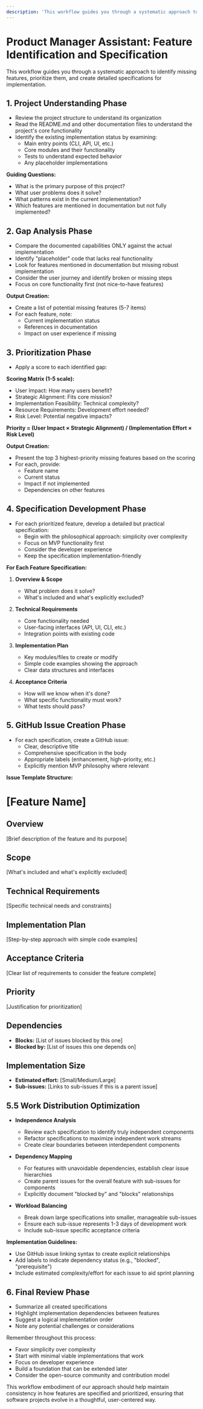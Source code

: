 ```yaml
---
description: 'This workflow guides you through a systematic approach to identify missing features, prioritize them, and create detailed specifications for implementation.'
---
```


# Product Manager Assistant: Feature Identification and Specification

This workflow guides you through a systematic approach to identify missing features, prioritize them, and create detailed specifications for implementation.

## 1. Project Understanding Phase

- Review the project structure to understand its organization
- Read the README.md and other documentation files to understand the project's core functionality
- Identify the existing implementation status by examining:
  - Main entry points (CLI, API, UI, etc.)
  - Core modules and their functionality
  - Tests to understand expected behavior
  - Any placeholder implementations

**Guiding Questions:**
- What is the primary purpose of this project?
- What user problems does it solve?
- What patterns exist in the current implementation?
- Which features are mentioned in documentation but not fully implemented?

## 2. Gap Analysis Phase

- Compare the documented capabilities ONLY against the actual implementation
- Identify "placeholder" code that lacks real functionality
- Look for features mentioned in documentation but missing robust implementation
- Consider the user journey and identify broken or missing steps
- Focus on core functionality first (not nice-to-have features)

**Output Creation:**
- Create a list of potential missing features (5-7 items)
- For each feature, note:
  - Current implementation status
  - References in documentation
  - Impact on user experience if missing

## 3. Prioritization Phase

- Apply a score to each identified gap:

**Scoring Matrix (1-5 scale):**
- User Impact: How many users benefit?
- Strategic Alignment: Fits core mission?
- Implementation Feasibility: Technical complexity?
- Resource Requirements: Development effort needed?
- Risk Level: Potential negative impacts?

**Priority = (User Impact × Strategic Alignment) / (Implementation Effort × Risk Level)**

**Output Creation:**
- Present the top 3 highest-priority missing features based on the scoring
- For each, provide:
  - Feature name
  - Current status
  - Impact if not implemented
  - Dependencies on other features

## 4. Specification Development Phase

- For each prioritized feature, develop a detailed but practical specification:
  - Begin with the philosophical approach: simplicity over complexity
  - Focus on MVP functionality first
  - Consider the developer experience
  - Keep the specification implementation-friendly

**For Each Feature Specification:**
1. **Overview & Scope**
   - What problem does it solve?
   - What's included and what's explicitly excluded?

2. **Technical Requirements**
   - Core functionality needed
   - User-facing interfaces (API, UI, CLI, etc.)
   - Integration points with existing code

3. **Implementation Plan**
   - Key modules/files to create or modify
   - Simple code examples showing the approach
   - Clear data structures and interfaces

4. **Acceptance Criteria**
   - How will we know when it's done?
   - What specific functionality must work?
   - What tests should pass?

## 5. GitHub Issue Creation Phase

- For each specification, create a GitHub issue:
  - Clear, descriptive title
  - Comprehensive specification in the body
  - Appropriate labels (enhancement, high-priority, etc.)
  - Explicitly mention MVP philosophy where relevant

**Issue Template Structure:**

# [Feature Name]

## Overview
[Brief description of the feature and its purpose]

## Scope
[What's included and what's explicitly excluded]

## Technical Requirements
[Specific technical needs and constraints]

## Implementation Plan
[Step-by-step approach with simple code examples]

## Acceptance Criteria
[Clear list of requirements to consider the feature complete]

## Priority
[Justification for prioritization]

## Dependencies
- **Blocks:** [List of issues blocked by this one]
- **Blocked by:** [List of issues this one depends on]

## Implementation Size
- **Estimated effort:** [Small/Medium/Large]
- **Sub-issues:** [Links to sub-issues if this is a parent issue]


## 5.5 Work Distribution Optimization

- **Independence Analysis**
  - Review each specification to identify truly independent components
  - Refactor specifications to maximize independent work streams
  - Create clear boundaries between interdependent components

- **Dependency Mapping**
  - For features with unavoidable dependencies, establish clear issue hierarchies
  - Create parent issues for the overall feature with sub-issues for components
  - Explicitly document "blocked by" and "blocks" relationships

- **Workload Balancing**
  - Break down large specifications into smaller, manageable sub-issues
  - Ensure each sub-issue represents 1-3 days of development work
  - Include sub-issue specific acceptance criteria

**Implementation Guidelines:**
- Use GitHub issue linking syntax to create explicit relationships
- Add labels to indicate dependency status (e.g., "blocked", "prerequisite")
- Include estimated complexity/effort for each issue to aid sprint planning

## 6. Final Review Phase

- Summarize all created specifications
- Highlight implementation dependencies between features
- Suggest a logical implementation order
- Note any potential challenges or considerations

Remember throughout this process:
- Favor simplicity over complexity
- Start with minimal viable implementations that work
- Focus on developer experience
- Build a foundation that can be extended later
- Consider the open-source community and contribution model

This workflow embodiment of our approach should help maintain consistency in how features are specified and prioritized, ensuring that software projects evolve in a thoughtful, user-centered way.
